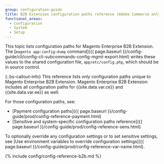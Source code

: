 ```yaml
---
group: configuration-guide
title: B2B Extension configuration paths reference (Adobe Commerce only)
functional_areas:
  - Configuration
  - System
  - Setup
---
```


This topic lists configuration paths for Magento Enterprise B2B Extension. The [`magento app:config:dump` command]({{ page.baseurl }}/config-guide/cli/config-cli-subcommands-config-mgmt-export.html) writes these values to the shared configuration file, `app/etc/config.php`, which should be in source control.

{:.bs-callout-info}
This reference lists _only_ configuration paths unique to Magento Enterprise B2B Extension. Magento Enterprise B2B Extension includes all configuration paths for {{site.data.var.ce}} and {{site.data.var.ee}} as well.

For those configuration paths, see:

*  [Payment configuration paths]({{ page.baseurl }}/config-guide/prod/config-reference-payment.html)
*  [Sensitive and system-specific configuration paths reference]({{ page.baseurl }}/config-guide/prod/config-reference-sens.html)

To optionally override any configuration settings or to set sensitive settings, see [Use environment variables to override configuration settings]({{ page.baseurl }}/config-guide/prod/config-reference-var-name.html).

{% include config/config-reference-b2b.md %}
